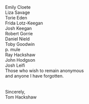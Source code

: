 Emily Cloete
<br>
Liza Savage
<br>
Torie Eden
<br>
Frida Lotz-Keegan
<br>
Josh Keegan
<br>
Robert Gorrie
<br>
Daniel Nield
<br>
Toby Goodwin
<br>
p. mule
<br>
Ray Hackshaw
<br>
John Hodgson
<br>
Josh Leifi
<br>
Those who wish to remain anonymous
<br>
and anyone I have forgotten.
<br><br><br>
Sincerely,
<br>
Tom Hackshaw
